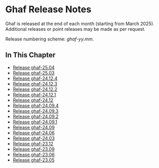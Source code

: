 <!--
    Copyright 2022-2025 TII (SSRC) and the Ghaf contributors
    SPDX-License-Identifier: CC-BY-SA-4.0
-->

# Ghaf Release Notes

Ghaf is released at the end of each month (starting from March 2025). Additional releases or point releases may be made as per request.

Release numbering scheme: *ghaf-yy.mm*.


## In This Chapter

- [Release ghaf-25.04](../release_notes/ghaf-25.04.md)
- [Release ghaf-25.03](../release_notes/ghaf-25.03.md)
- [Release ghaf-24.12.4](../release_notes/ghaf-24.12.4.md)
- [Release ghaf-24.12.3](../release_notes/ghaf-24.12.3.md)
- [Release ghaf-24.12.2](../release_notes/ghaf-24.12.2.md)
- [Release ghaf-24.12.1](../release_notes/ghaf-24.12.1.md)
- [Release ghaf-24.12](../release_notes/ghaf-24.12.md)
- [Release ghaf-24.09.4](../release_notes/ghaf-24.09.4.md)
- [Release ghaf-24.09.3](../release_notes/ghaf-24.09.3.md)
- [Release ghaf-24.09.2](../release_notes/ghaf-24.09.2.md)
- [Release ghaf-24.09.1](../release_notes/ghaf-24.09.1.md)
- [Release ghaf-24.09](../release_notes/ghaf-24.09.md)
- [Release ghaf-24.06](../release_notes/ghaf-24.06.md)
- [Release ghaf-24.03](../release_notes/ghaf-24.03.md)
- [Release ghaf-23.12](../release_notes/ghaf-23.12.md)
- [Release ghaf-23.09](../release_notes/ghaf-23.09.md)
- [Release ghaf-23.06](../release_notes/ghaf-23.06.md)
- [Release ghaf-23.05](../release_notes/ghaf-23.05.md)
